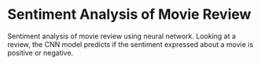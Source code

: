# Sentiment Analysis of Movie Review
Sentiment analysis of movie review using neural network. Looking at a review, the CNN model predicts if the sentiment expressed about a movie is positive or negative.
